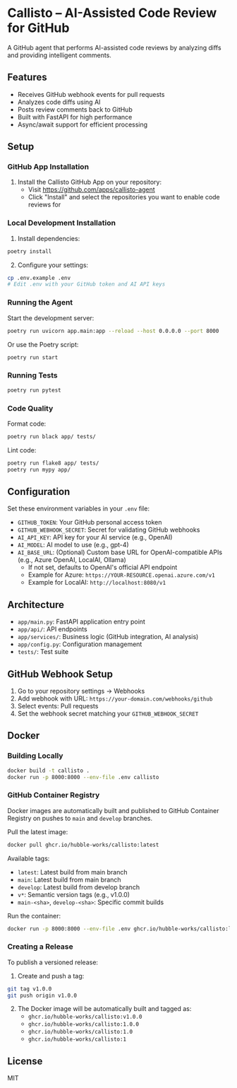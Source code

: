 # Callisto – AI-Assisted Code Review for GitHub

A GitHub agent that performs AI-assisted code reviews by analyzing diffs and providing intelligent comments.

## Features

- Receives GitHub webhook events for pull requests
- Analyzes code diffs using AI
- Posts review comments back to GitHub
- Built with FastAPI for high performance
- Async/await support for efficient processing

## Setup

### GitHub App Installation

1. Install the Callisto GitHub App on your repository:
   - Visit https://github.com/apps/callisto-agent
   - Click "Install" and select the repositories you want to enable code reviews for

### Local Development Installation

1. Install dependencies:
```bash
poetry install
```

2. Configure your settings:
```bash
cp .env.example .env
# Edit .env with your GitHub token and AI API keys
```

### Running the Agent

Start the development server:
```bash
poetry run uvicorn app.main:app --reload --host 0.0.0.0 --port 8000
```

Or use the Poetry script:
```bash
poetry run start
```

### Running Tests

```bash
poetry run pytest
```

### Code Quality

Format code:
```bash
poetry run black app/ tests/
```

Lint code:
```bash
poetry run flake8 app/ tests/
poetry run mypy app/
```

## Configuration

Set these environment variables in your `.env` file:

- `GITHUB_TOKEN`: Your GitHub personal access token
- `GITHUB_WEBHOOK_SECRET`: Secret for validating GitHub webhooks
- `AI_API_KEY`: API key for your AI service (e.g., OpenAI)
- `AI_MODEL`: AI model to use (e.g., gpt-4)
- `AI_BASE_URL`: (Optional) Custom base URL for OpenAI-compatible APIs (e.g., Azure OpenAI, LocalAI, Ollama)
  - If not set, defaults to OpenAI's official API endpoint
  - Example for Azure: `https://YOUR-RESOURCE.openai.azure.com/v1`
  - Example for LocalAI: `http://localhost:8080/v1`

## Architecture

- `app/main.py`: FastAPI application entry point
- `app/api/`: API endpoints
- `app/services/`: Business logic (GitHub integration, AI analysis)
- `app/config.py`: Configuration management
- `tests/`: Test suite

## GitHub Webhook Setup

1. Go to your repository settings → Webhooks
2. Add webhook with URL: `https://your-domain.com/webhooks/github`
3. Select events: Pull requests
4. Set the webhook secret matching your `GITHUB_WEBHOOK_SECRET`

## Docker

### Building Locally

```bash
docker build -t callisto .
docker run -p 8000:8000 --env-file .env callisto
```

### GitHub Container Registry

Docker images are automatically built and published to GitHub Container Registry on pushes to `main` and `develop` branches.

Pull the latest image:
```bash
docker pull ghcr.io/hubble-works/callisto:latest
```

Available tags:
- `latest`: Latest build from main branch
- `main`: Latest build from main branch
- `develop`: Latest build from develop branch
- `v*`: Semantic version tags (e.g., v1.0.0)
- `main-<sha>`, `develop-<sha>`: Specific commit builds

Run the container:
```bash
docker run -p 8000:8000 --env-file .env ghcr.io/hubble-works/callisto:latest
```

### Creating a Release

To publish a versioned release:

1. Create and push a tag:
```bash
git tag v1.0.0
git push origin v1.0.0
```

2. The Docker image will be automatically built and tagged as:
   - `ghcr.io/hubble-works/callisto:v1.0.0`
   - `ghcr.io/hubble-works/callisto:1.0.0`
   - `ghcr.io/hubble-works/callisto:1.0`
   - `ghcr.io/hubble-works/callisto:1`

## License

MIT
